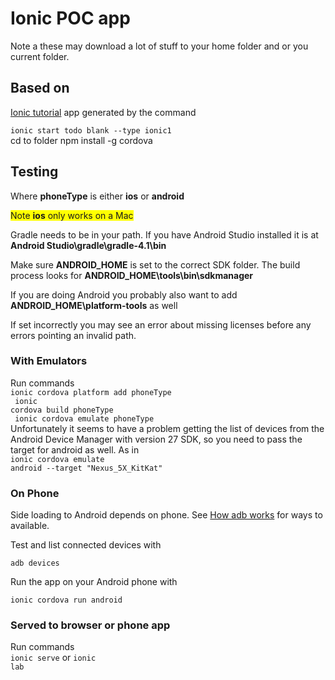# Ionic POC app
Note a these may download a lot of stuff to your home folder and or you current folder. 
## Based on 
[Ionic tutorial](https://ionicframework.com/docs/v1/guide/installation.html) app generated by the command

<code>ionic start todo blank --type ionic1</code><br>
cd to folder
npm install -g cordova


## Testing 
Where **phoneType** is either **ios** or **android**

<span style="background-color: yellow;">Note <b>ios</b> only works on a Mac</span>

Gradle needs to be in your path. If you have Android Studio installed it is at **Android Studio\gradle\gradle-4.1\bin**

Make sure **ANDROID_HOME** is set to the correct SDK folder. The build process looks for **ANDROID_HOME\tools\bin\sdkmanager**

If you are doing Android you probably also want to add **ANDROID_HOME\platform-tools** as well

If set incorrectly you may see an error about missing licenses before any errors pointing an invalid path.

### With Emulators
Run commands<br>
<code>ionic cordova platform add phoneType<br>
ionic cordova build phoneType<br>
ionic cordova emulate phoneType</code><br>
Unfortunately it seems to have a problem getting the list of devices from the Android Device Manager with version 27 SDK, so you need to pass the target for android as well. As in<br>
<code>ionic cordova emulate android --target "Nexus_5X_KitKat"</code><br>
 

### On Phone
Side loading to Android depends on phone.  See [How adb works](https://developer.android.com/studio/command-line/adb.html#howadbworks) for ways to available. 

Test and list connected devices with

<code>adb devices</code><br>

Run the app on your Android phone with

<code>ionic cordova run android</code>

### Served to browser or phone app
Run commands<br>
<code>ionic serve</code> or <code>ionic lab</code>

